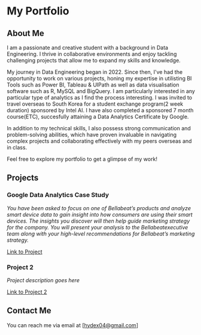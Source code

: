 # My Portfolio

## About Me

I am a passionate and creative student with a background in Data Engineering. I thrive in collaborative environments and enjoy tackling challenging projects that allow me to expand my skills and knowledge. 

My journey in Data Engineering began in 2022. Since then, I've had the opportunity to work on various projects, honing my expertise in utilisting BI Tools such as Power BI, Tableau & UIPath as well as data visualisation software such as R, MySQL and BigQuery. I am particularly interested in any particular type of analytics as I find the process interesting. I was invited to travel overseas to South Korea for a student exchange program(2 week duration) sponsored by Intel AI. I have also completed a sponsored 7 month course(ETC), succesfully attaining a Data Analytics Certificate by Google.

In addition to my technical skills, I also possess strong communication and problem-solving abilities, which have proven invaluable in navigating complex projects and collaborating effectively with my peers overseas and in class.

Feel free to explore my portfolio to get a glimpse of my work!


## Projects

### Google Data Analytics Case Study

*You have been asked to focus on one of Bellabeat’s products and analyze smart device data to gain insight into how consumers are using their smart devices. The insights you discover will then help guide marketing strategy for the company. You will present your analysis to the Bellabeatexecutive team along with your high-level recommendations for Bellabeat’s marketing strategy.*

[Link to Project](https://sites.google.com/view/nasprojects)

### Project 2

*Project description goes here*

[Link to Project 2](project2.html)

## Contact Me

You can reach me via email at [hydex04@gmail.com]


